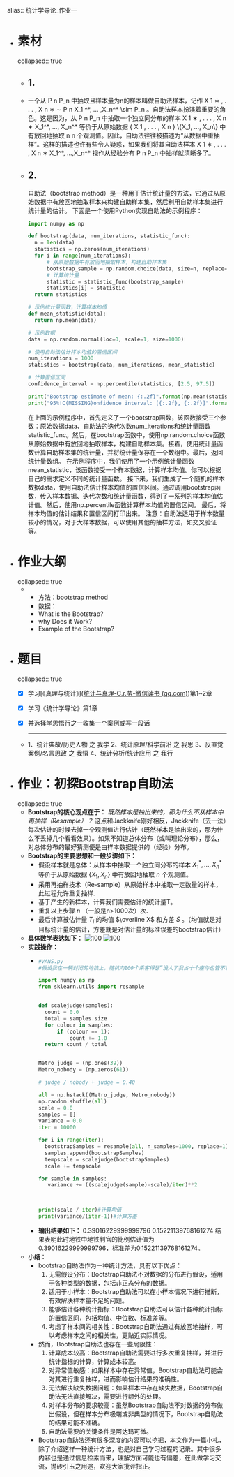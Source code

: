 alias:: 统计学导论_作业一

- # 素材
  collapsed:: true
	- ## 1.
	- 一个从 P n P\_n 中抽取且样本量为n的样本叫做自助法样本，记作 X 1 ∗ , . . . , X n ∗ ∼ P n X\_1 ^\*, ... ,X\_n^\* \\sim P\_n 。自助法样本扮演着重要的角色。这是因为，从 P n P\_n 中抽取一个独立同分布的样本 X 1 ∗ , . . . , X n ∗ X\_1^\*, ..., X\_n^\* 等价于从原始数据 { X 1 , . . . , X n } \\{X\_1, ..., X\_n\\} 中有放回地抽取 n n 个观测值。因此，自助法往往被描述为“从数据中重抽样”。这样的描述也许有些令人疑惑，如果我们将其自助法样本 X 1 ∗ , . . . , X n ∗ X\_1^\*, ...,X\_n^\* 视作从经验分布 P n P\_n 中抽样就清晰多了。
	- ## 2.
	  自助法（bootstrap method）是一种用于估计统计量的方法，它通过从原始数据中有放回地抽取样本来构建自助样本集，然后利用自助样本集进行统计量的估计。
	  下面是一个使用Python实现自助法的示例程序：
	  
	  ```python
	  import numpy as np
	  
	  def bootstrap(data, num_iterations, statistic_func):
	    n = len(data)
	    statistics = np.zeros(num_iterations)
	    for i in range(num_iterations):
	        # 从原始数据中有放回地抽取样本，构建自助样本集
	        bootstrap_sample = np.random.choice(data, size=n, replace=True)
	        # 计算统计量
	        statistic = statistic_func(bootstrap_sample)
	        statistics[i] = statistic
	    return statistics
	  
	  # 示例统计量函数，计算样本均值
	  def mean_statistic(data):
	    return np.mean(data)
	  
	  # 示例数据
	  data = np.random.normal(loc=0, scale=1, size=1000)
	  
	  # 使用自助法估计样本均值的置信区间
	  num_iterations = 1000
	  statistics = bootstrap(data, num_iterations, mean_statistic)
	  
	  # 计算置信区间
	  confidence_interval = np.percentile(statistics, [2.5, 97.5])
	  
	  print("Bootstrap estimate of mean: {:.2f}".format(np.mean(statistics)))
	  print("95%!C(MISSING)onfidence interval: [{:.2f}, {:.2f}]".format(confidence_interval[0], confidence_interval[1]))
	  ```
	  在上面的示例程序中，首先定义了一个bootstrap函数，该函数接受三个参数：原始数据data、自助法的迭代次数num_iterations和统计量函数statistic_func。然后，在bootstrap函数中，使用np.random.choice函数从原始数据中有放回地抽取样本，构建自助样本集。接着，使用统计量函数计算自助样本集的统计量，并将统计量保存在一个数组中。最后，返回统计量数组。
	  在示例程序中，我们使用了一个示例统计量函数mean_statistic，该函数接受一个样本数据，计算样本均值。你可以根据自己的需求定义不同的统计量函数。
	  接下来，我们生成了一个随机的样本数据data，使用自助法估计样本均值的置信区间。通过调用bootstrap函数，传入样本数据、迭代次数和统计量函数，得到了一系列的样本均值估计值。然后，使用np.percentile函数计算样本均值的置信区间。
	  最后，将样本均值的估计结果和置信区间打印出来。
	  注意：自助法适用于样本数量较小的情况，对于大样本数据，可以使用其他的抽样方法，如交叉验证等。
- # 作业大纲
  collapsed:: true
	- * 方法：bootstrap method
	  * 数据：
	  * What is the Bootstrap?
	  * why Does it Work?
	  * Example of the Bootstrap?
- # 题目
  collapsed:: true
	- [x] 学习[《真理与统计》]([统计与真理-C.r.劳-微信读书 (qq.com)](https://weread.qq.com/web/reader/31242403643425f376c45304565304461366e41366a32366b73444b4e445261ed4?))第1~2章
	- [x] 学习《统计学导论》第1章
	- [x] 并选择学思悟行之一收集一个案例或写一段话
	  
	  ---
	- 1、统计典故/历史人物 之 我学
	  2、统计原理/科学前沿 之 我思
	  3、反直觉案例/名言思政 之 我悟
	  4、统计分析/统计应用 之 我行
- # 作业：初探Bootstrap自助法
  collapsed:: true
	- **Bootstrap的核心观点在于：** *既然样本是抽出来的，那为什么不从样本中再抽样（Resample）？* 这点和Jackknife刚好相反，Jackknife（去一法）每次估计的时候去掉一个观测值进行估计（既然样本是抽出来的，那为什么不丢掉几个看看效果）。如果不知道总体分布（或叫理论分布），那么，对总体分布的最好猜测便是由样本数据提供的（经验）分布。
	- **Bootstrap的主要思想和一般步骤如下：**
	  * 假设样本就是总体：从样本中抽取一个独立同分布的样本  $X_{1}^{*} , . . . , X_{n}^{*}$ 等价于从原始数据 $\{ X_{1},X_{n} \}$ 中有放回地抽取 $n$ 个观测值。
	  * 采用再抽样技术（Re-sample）从原始样本中抽取一定数量的样本，此过程允许重复抽样.
	  * 基于产生的新样本，计算我们需要估计的统计量T。
	  * 重复以上步骤 $n$ （一般是n>1000次）次.
	  * 最后计算被估计量  $T_{i}$  的均值 $\overline X$ 和方差 $\hat S$ 。（均值就是对目标统计量的估计，方差就是对估计量的标准误差的bootstrap估计）
	- **具体数学表达如下：**
	  ![100](https://img-blog.csdn.net/20131229192754796?watermark/2/text/aHR0cDovL2Jsb2cuY3Nkbi5uZXQvdGtpbmdyZXR1cm4=/font/5a6L5L2T/fontsize/400/fill/I0JBQkFCMA==/dissolve/70/gravity/Center#pic_center)
	  ![100](https://img-blog.csdn.net/20131229192816265?watermark/2/text/aHR0cDovL2Jsb2cuY3Nkbi5uZXQvdGtpbmdyZXR1cm4=/font/5a6L5L2T/fontsize/400/fill/I0JBQkFCMA==/dissolve/70/gravity/Center#pic_center)
	- **实践操作：**
		- ```python
		  #VANS.py	
		  #假设我在一辆封闭的地铁上，随机向100个乘客得瑟”没人了我占十个座你也管不着。“，于是我收到来自39个地铁铁判官的大逼斗子。请通过bootstrap法对此时地铁上地铁判官占总人数的比例进行估计。  
		  
		  import numpy as np  
		  from sklearn.utils import resample  
		  
		  
		  def scalejudge(samples):  
		    count = 0.0  
		    total = samples.size  
		    for colour in samples:  
		        if (colour == 1):  
		            count += 1.0  
		    return count / total  
		  
		  
		  Metro_judge = (np.ones(39))  
		  Metro_nobody = (np.zeros(61))  
		  
		  # judge / nobody + judge = 0.40  
		  
		  all = np.hstack((Metro_judge, Metro_nobody))  
		  np.random.shuffle(all)  
		  scale = 0.0  
		  samples = []  
		  variance = 0.0  
		  iter = 10000  
		  
		  for i in range(iter):  
		    bootstrapSamples = resample(all, n_samples=1000, replace=1)  
		    samples.append(bootstrapSamples)  
		    tempscale = scalejudge(bootstrapSamples)  
		    scale += tempscale  
		  
		  for sample in samples:  
		     variance += ((scalejudge(sample)-scale)/iter)**2  
		  
		  
		  
		  print(scale / iter)#计算均值  
		  print(variance/(iter-1))#计算方差  
		  ```
		- **输出结果如下：**
		  0.39016229999999796
		  0.15221139768161274
		  结果表明此时地铁中地铁判官的比例估计值为0.39016229999999796，标准差为0.15221139768161274。
	- **小结**：
		- bootstrap自助法作为一种统计方法，具有以下优点：
		  1. 无需假设分布：Bootstrap自助法不对数据的分布进行假设，适用于各种类型的数据，包括非正态分布的数据。
		  2. 适用于小样本：Bootstrap自助法可以在小样本情况下进行推断，有效解决样本量不足的问题。
		  3. 能够估计各种统计指标：Bootstrap自助法可以估计各种统计指标的置信区间，包括均值、中位数、标准差等。
		  4. 考虑了样本间的相关性：Bootstrap自助法通过有放回地抽样，可以考虑样本之间的相关性，更贴近实际情况。
		- 然而，Bootstrap自助法也存在一些局限性：
		  1. 计算成本较高：Bootstrap自助法需要进行多次重复抽样，并进行统计指标的计算，计算成本较高。
		  2. 对异常值敏感：如果样本中存在异常值，Bootstrap自助法可能会对其进行重复抽样，进而影响估计结果的准确性。
		  3. 无法解决缺失数据问题：如果样本中存在缺失数据，Bootstrap自助法无法直接解决，需要进行额外的处理。
		  4. 对样本分布的要求较高：虽然Bootstrap自助法不对数据的分布做出假设，但在样本分布极端或非典型的情况下，Bootstrap自助法的结果可能不准确。
		  5. 自助法需要的关键条件是阿达玛可微。
		- Bootstrap自助法还有很多深度的内容可以挖掘，本文作为一篇小札，除了介绍这样一种统计方法，也是对自己学习过程的记录。其中很多内容也是通过信息检索而来，理解方面可能也有偏差，在此做学习交流，抛砖引玉之用途，欢迎大家批评指正。